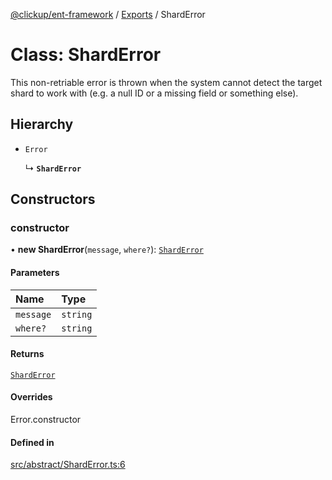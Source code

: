 [@clickup/ent-framework](../README.md) / [Exports](../modules.md) / ShardError

# Class: ShardError

This non-retriable error is thrown when the system cannot detect the target
shard to work with (e.g. a null ID or a missing field or something else).

## Hierarchy

- `Error`

  ↳ **`ShardError`**

## Constructors

### constructor

• **new ShardError**(`message`, `where?`): [`ShardError`](ShardError.md)

#### Parameters

| Name | Type |
| :------ | :------ |
| `message` | `string` |
| `where?` | `string` |

#### Returns

[`ShardError`](ShardError.md)

#### Overrides

Error.constructor

#### Defined in

[src/abstract/ShardError.ts:6](https://github.com/clickup/ent-framework/blob/master/src/abstract/ShardError.ts#L6)
